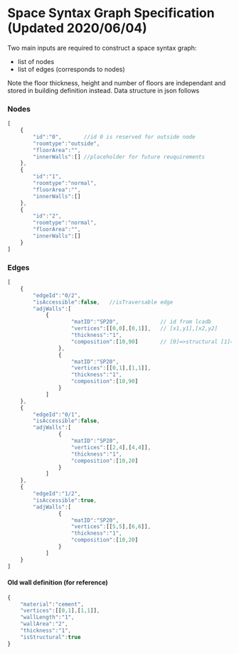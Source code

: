 # Space Syntax Graph Specification (Updated 2020/06/04)
Two main inputs are required to construct a space syntax graph:
- list of nodes
- list of edges (corresponds to nodes)

Note the floor thickness, height and number of floors are independant and stored in building definition instead.
Data structure in json follows
### Nodes
```js
[
	{
		"id":"0",		//id 0 is reserved for outside node
		"roomtype":"outside",
		"floorArea":"",
		"innerWalls":[]	//placeholder for future reuquirements
	},
	{
		"id":"1",
		"roomtype":"normal",
		"floorArea":"",
		"innerWalls":[]
	},
	{
		"id":"2",
		"roomtype":"normal",
		"floorArea":"",
		"innerWalls":[]
	}
]
```
### Edges
```js
[
	{
		"edgeId":"0/2",
		"isAccessible":false,   //isTraversable edge
		"adjWalls":[    
			{
					"matID":"SP20",				// id from lcadb
					"vertices":[[0,0],[0,1]],   // [x1,y1],[x2,y2]
					"thickness":"1",
					"composition":[10,90]		// [0]=>structural [1]=>infill
				},
				{
					"matID":"SP20",
					"vertices":[[0,1],[1,1]],
					"thickness":"1",
					"composition":[10,90]
				}
			]
	},	
	{
		"edgeId":"0/1",
		"isAccessible":false,
		"adjWalls":[
				{
					"matID":"SP20",
					"vertices":[[2,4],[4,4]],
					"thickness":"1",
					"composition":[10,20]
				}
			]
	},
	{
		"edgeId":"1/2",
		"isAccessible":true,
		"adjWalls":[
				{
					"matID":"SP20",
					"vertices":[[5,5],[6,6]],
					"thickness":"1",
					"composition":[10,20]
				}
			]
	}
]
```
#### Old wall definition (for reference)
```js
{
	"material":"cement",
	"vertices":[[0,1],[1,1]],
	"wallLength":"1",
	"wallArea":"2",
	"thickness":"1",
	"isStructural":true
}
```